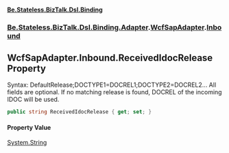 #### [Be.Stateless.BizTalk.Dsl.Binding](README.md 'README')
### [Be.Stateless.BizTalk.Dsl.Binding.Adapter](Be.Stateless.BizTalk.Dsl.Binding.Adapter.md 'Be.Stateless.BizTalk.Dsl.Binding.Adapter').[WcfSapAdapter](WcfSapAdapter.md 'Be.Stateless.BizTalk.Dsl.Binding.Adapter.WcfSapAdapter').[Inbound](WcfSapAdapter.Inbound.md 'Be.Stateless.BizTalk.Dsl.Binding.Adapter.WcfSapAdapter.Inbound')

## WcfSapAdapter.Inbound.ReceivedIdocRelease Property

Syntax: DefaultRelease;DOCTYPE1=DOCREL1;DOCTYPE2=DOCREL2... All fields are optional. If no matching release is
found, DOCREL of the incoming IDOC will be used.

```csharp
public string ReceivedIdocRelease { get; set; }
```

#### Property Value
[System.String](https://docs.microsoft.com/en-us/dotnet/api/System.String 'System.String')